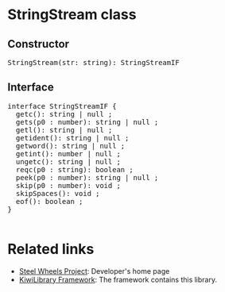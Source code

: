 # StringStream class

## Constructor
<pre>
StringStream(str: string): StringStreamIF
</pre>

## Interface
<pre>
interface StringStreamIF {
  getc(): string | null ;
  gets(p0 : number): string | null ;
  getl(): string | null ;
  getident(): string | null ;
  getword(): string | null ;
  getint(): number | null ;
  ungetc(): string | null ;
  reqc(p0 : string): boolean ;
  peek(p0 : number): string | null ;
  skip(p0 : number): void ;
  skipSpaces(): void ;
  eof(): boolean ;
}

</pre>

# Related links
* [Steel Wheels Project](https://gitlab.com/steewheels/project/-/blob/main/README.md): Developer's home page
* [KiwiLibrary Framework](https://gitlab.com/steewheels/kiwiscript/-/blob/main/KiwiLibrary/README.md): The framework contains this library.


